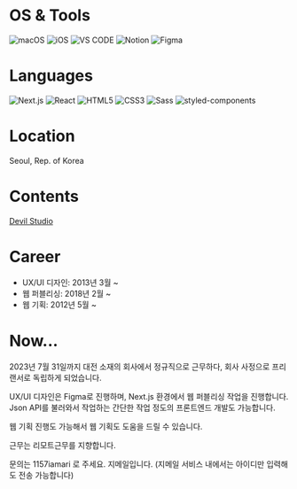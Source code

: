 # OS & Tools
<img src="https://img.shields.io/badge/macOS-Up--to--date-000000?style=for-the-badge&logo=macOS" alt="macOS" /> <img src="https://img.shields.io/badge/iOS-Up--to--date-000000?style=for-the-badge&logo=iOS" alt="iOS" /> <img src="https://img.shields.io/badge/VS_CODE-Up--to--date-007ACC?style=for-the-badge&logo=Visual%20Studio%20Code" alt="VS CODE" /> <img src="https://img.shields.io/badge/Notion-Up--to--date-000000?style=for-the-badge&logo=Notion" alt="Notion" /> <img src="https://img.shields.io/badge/Figma-Up--to--date-F24E1E?style=for-the-badge&logo=Figma" alt="Figma" /> 

# Languages
<img src="https://img.shields.io/badge/NextJS-13-000000?style=for-the-badge&logo=Next.js" alt="Next.js" /> <img src="https://img.shields.io/badge/React-18-61DAFB?style=for-the-badge&logo=React" alt="React" /> <img src="https://img.shields.io/badge/HTML-5-E34F26?style=for-the-badge&logo=HTML5" alt="HTML5" /> <img src="https://img.shields.io/badge/CSS-3-1572B6?style=for-the-badge&logo=CSS3" alt="CSS3" /> <img src="https://img.shields.io/badge/Sass-1-CC6699?style=for-the-badge&logo=Sass" alt="Sass" /> <img src="https://img.shields.io/badge/Emotion-11-DB7093?style=for-the-badge&logo=styled-components" alt="styled-components" />

# Location
Seoul, Rep. of Korea

# Contents
<a href="https://dev-il-studio.postype.com/" target="_blank" rel="noopener noreferrer nofollow">Devil Studio</a>

# Career
- UX/UI 디자인: 2013년 3월 ~
- 웹 퍼블리싱: 2018년 2월 ~
- 웹 기획: 2012년 5월 ~

# Now...
2023년 7월 31일까지 대전 소재의 회사에서 정규직으로 근무하다, 회사 사정으로 프리랜서로 독립하게 되었습니다.

UX/UI 디자인은 Figma로 진행하며, Next.js 환경에서 웹 퍼블리싱 작업을 진행합니다. Json API를 불러와서 작업하는 간단한 작업 정도의 프론트엔드 개발도 가능합니다.

웹 기획 진행도 가능해서 웹 기획도 도움을 드릴 수 있습니다.

근무는 리모트근무를 지향합니다.

문의는 1157iamari 로 주세요. 지메일입니다. (지메일 서비스 내에서는 아이디만 입력해도 전송 가능합니다)
